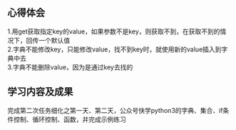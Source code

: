 ## 心得体会<br> ##
1.用get获取指定key的value，如果参数不是key，则获取不到，在获取不到的情况下，回传一个默认值<br>
2.字典不能修改key，只能修改value，找不到key时，就使用新的value插入到字典中去<br>
3.字典不能删除value，因为是通过key去找的

## 学习内容及成果<br> ##
完成第二次任务细化之第一天、第二天，公众号快学python3的字典、集合、if条件控制、循环控制、函数，并完成示例练习